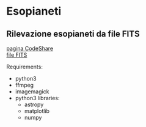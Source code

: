 # Esopianeti
## Rilevazione esopianeti da file FITS

[pagina CodeShare](https://codeshare.io/2pVPQE)  
[file FITS](https://drive.google.com/open?id=191SiAYfwVpRsr0RLqIgSUufB4TTA4DmB)  

Requirements:  
- python3  
- ffmpeg  
- imagemagick
- python3 libraries:  
	- astropy  
	- matplotlib  
	- numpy  
 
